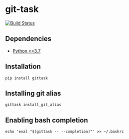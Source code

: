 # git-task

[![Build Status](https://travis-ci.com/bessbd/git-task.svg?branch=master)](https://travis-ci.com/bessbd/git-task)

## Dependencies
* [Python >=3.7](https://www.python.org/downloads/release/python-370/)


## Installation

```
pip install gittask
```


## Installing git alias

```
gittask install_git_alias
```


## Enabling bash completion

```
echo 'eval "$(gittask -- --completion)"' >> ~/.bashrc
```

